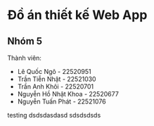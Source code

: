 # Đồ án thiết kế Web App 

## Nhóm 5
Thành viên:

- Lê Quốc Ngô - 22520951
- Trần Tiễn Nhật - 22521030
- Trần Anh Khôi - 22520701
- Nguyễn Hồ Nhật Khoa - 22520677
- Nguyễn Tuấn Phát - 22521076

testing dsdsdasdasd sdsdsdsds
